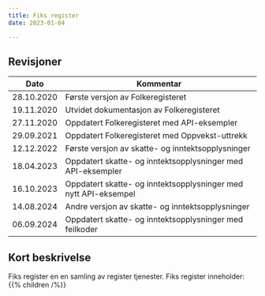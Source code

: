 ```yaml
---
title: Fiks register 
date: 2023-01-04

---
```


## Revisjoner
| Dato       | Kommentar                                                       | 
| -----------| ----------------------------------------------------------------| 
| 28.10.2020 | Første versjon av Folkeregisteret                               | 
| 19.11.2020 | Utvidet dokumentasjon av Folkeregisteret                        |  
| 27.11.2020 | Oppdatert Folkeregisteret med API-eksempler                     | 
| 29.09.2021 | Oppdatert Folkeregisteret med Oppvekst-uttrekk                  | 
| 12.12.2022 | Første versjon av skatte- og inntektsopplysninger               | 
| 18.04.2023 | Oppdatert skatte- og inntektsopplysninger med API-eksempler     | 
| 16.10.2023 | Oppdatert skatte- og inntektsopplysninger med nytt API-eksempel |
| 14.08.2024 | Andre versjon av skatte- og inntektsopplysninger                |
| 06.09.2024 | Oppdatert skatte- og inntektsopplysninger med feilkoder         |

## Kort beskrivelse
Fiks register en en samling av register tjenester. Fiks register inneholder:
{{% children  /%}}



